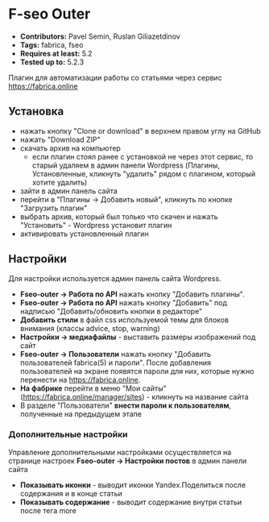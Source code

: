 # F-seo Outer

* **Contributors:** Pavel Semin, Ruslan Giliazetdinov
* **Tags:** fabrica, fseo
* **Requires at least:** 5.2
* **Tested up to:** 5.2.3

Плагин для автоматизации работы со статьями через сервис https://fabrica.online

## Установка
* нажать кнопку "Clone or download" в верхнем правом углу на GitHub
* нажать "Download ZIP"
* скачать архив на компьютер
  * если плагин стоял ранее с установкой не через этот сервис, то старый удаляем в админ панели Wordpress (Плагины, Установленные, кликнуть "удалить" рядом с плагином, который хотите удалить)
* зайти в админ панель сайта
* перейти в "Плагины -> Добавить новый", кликнуть по кнопке "Загрузить плагин"
* выбрать архив, который был только что скачен и нажать "Установить" - Wordpress установит плагин
* активировать установленный плагин

## Настройки
Для настройки используется админ панель сайта Wordpress.

* **Fseo-outer -> Работа по API** нажать кнопку "Добавить плагины".
* **Fseo-outer -> Работа по API** нажать кнопку "Добавить" под надписью "Добавить/обновить кнопки в редакторе"
* **Добавить стили** в файл css используемой темы для блоков внимания (классы advice, stop, warning)
* **Настройки -> медиафайлы** - выставить размеры изображений под сайт
* **Fseo-outer -> Пользователи** нажать кнопку "Добавить пользователей fabrica(5) и пароли". После добавления пользователей на экране появятся пароли для них, которые нужно перенести на https://fabrica.online.
* **На фабрике** перейти в меню "Мои сайты" (https://fabrica.online/manager/sites) - кликнуть на название сайта
* В разделе "Пользователи" **внести пароли к пользователям**, полученные на предыдущем этапе

### Дополнительные настройки
Управление дополнительными настройками осуществляется на странице настроек **Fseo-outer -> Настройки постов** в админ панели сайта

* **Показывать иконки** - выводит иконки Yandex.Поделиться после содержания и в конце статьи
* **Показывать содержание** - выводит содержание внутри статьи после тега more
